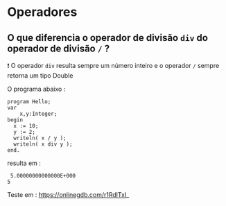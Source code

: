 # Operadores

## O que diferencia o operador de divisão `div` do operador de divisão `/` ?

:exclamation: O operador `div` resulta sempre um número inteiro e o operador `/` sempre retorna um tipo Double

O programa abaixo :

````
program Hello;
var
    x,y:Integer;
begin
  x := 10;
  y := 2;
  writeln( x / y );
  writeln( x div y );
end.
````

resulta em :

````
 5.00000000000000E+000                                                                                                                               
5 
````

Teste em : https://onlinegdb.com/r1RdlTxI_


